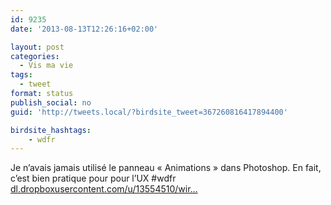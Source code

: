 ```yaml
---
id: 9235
date: '2013-08-13T12:26:16+02:00'

layout: post
categories:
  - Vis ma vie
tags:
  - tweet
format: status
publish_social: no
guid: 'http://tweets.local/?birdsite_tweet=367260816417894400'

birdsite_hashtags:
    - wdfr
---
```


Je n’avais jamais utilisé le panneau « Animations » dans Photoshop. En fait, c’est bien pratique pour pour l’UX #wdfr [dl.dropboxusercontent.com/u/13554510/wir…](https://dl.dropboxusercontent.com/u/13554510/wireframe-animation.mp4)